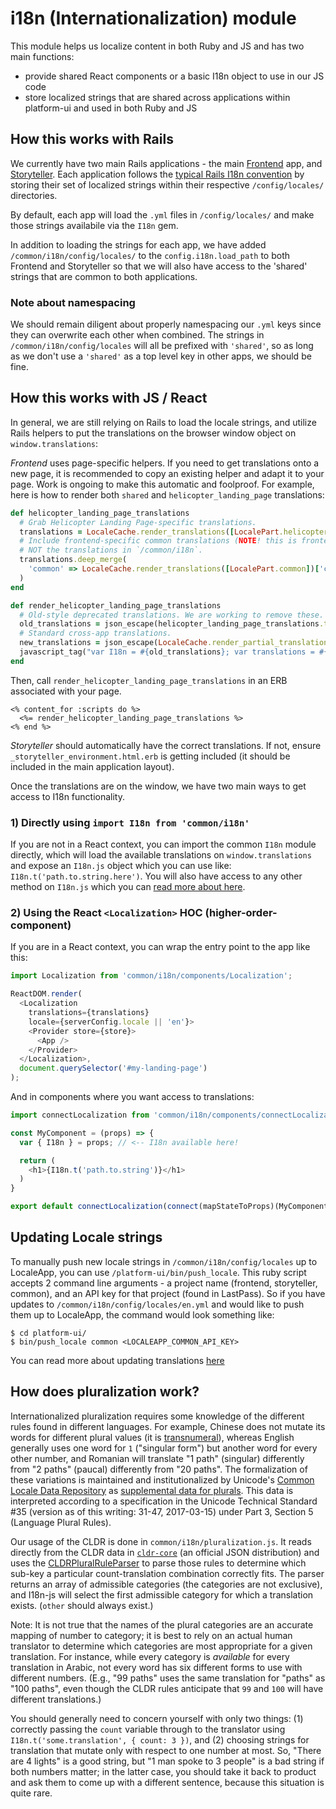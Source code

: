 # i18n (Internationalization) module

This module helps us localize content in both Ruby and JS and has two main functions:
* provide shared React components or a basic I18n object to use in our JS code
* store localized strings that are shared across applications within platform-ui and used in both Ruby and JS

## How this works with Rails
We currently have two main Rails applications - the main [Frontend](https://github.com/socrata/platform-ui/tree/master/frontend) app,
and [Storyteller](https://github.com/socrata/platform-ui/tree/master/storyteller). Each application follows the [typical Rails I18n convention](http://guides.rubyonrails.org/i18n.html#setup-the-rails-application-for-internationalization) by storing their set of localized
strings within their respective `/config/locales/` directories.

By default, each app will load the `.yml` files in `/config/locales/` and make those strings availabile via the `I18n` gem.

In addition to loading the strings for each app, we have added `/common/i18n/config/locales/` to the `config.i18n.load_path` to both
Frontend and Storyteller so that we will also have access to the 'shared' strings that are common to both applications.

### Note about namespacing
We should remain diligent about properly namespacing our `.yml` keys since they can overwrite
each other when combined. The strings in `/common/i18n/config/locales` will all be prefixed with `'shared'`, so as long as we don't use a `'shared'` as a top
level key in other apps, we should be fine.

## How this works with JS / React
In general, we are still relying on Rails to load the locale strings, and utilize Rails helpers to put
the translations on the browser window object on `window.translations`:

_Frontend_ uses page-specific helpers. If you need to get translations onto a new page, it is recommended to
  copy an existing helper and adapt it to your page. Work is ongoing to make this automatic and foolproof.
  For example, here is how to render both `shared` and `helicopter_landing_page` translations:
```ruby
def helicopter_landing_page_translations
  # Grab Helicopter Landing Page-specific translations.
  translations = LocaleCache.render_translations([LocalePart.helicopter_landing_page])['helicopter_landing_page']
  # Include frontend-specific common translations (NOTE! this is frontend's idea of shared translations,
  # NOT the translations in `/common/i18n`.
  translations.deep_merge(
    'common' => LocaleCache.render_translations([LocalePart.common])['common']
  )
end

def render_helicopter_landing_page_translations
  # Old-style deprecated translations. We are working to remove these.
  old_translations = json_escape(helicopter_landing_page_translations.to_json)
  # Standard cross-app translations.
  new_translations = json_escape(LocaleCache.render_partial_translations(:helicopter_landing_page).to_json)
  javascript_tag("var I18n = #{old_translations}; var translations = #{new_translations};")
end
```
Then, call `render_helicopter_landing_page_translations` in an ERB associated with your page.

```erb
<% content_for :scripts do %>
  <%= render_helicopter_landing_page_translations %>
<% end %>
```

_Storyteller_ should automatically have the correct translations. If not, ensure
`_storyteller_environment.html.erb` is getting included (it should be included in the
main application layout).

Once the translations are on the window, we have two main ways to get access to I18n functionality.

### 1) Directly using `import I18n from 'common/i18n'`
If you are not in a React context, you can import the common `I18n` module directly, which will load the available translations on `window.translations`
and expose an `I18n.js` object which you can use like: `I18n.t('path.to.string.here')`. You will also have access to any other method on `I18n.js` which you can
[read more about here](https://github.com/fnando/i18n-js).

### 2) Using the React `<Localization>` HOC (higher-order-component)
If you are in a React context, you can wrap the entry point to the app like this:

```js
import Localization from 'common/i18n/components/Localization';

ReactDOM.render(
  <Localization
    translations={translations}
    locale={serverConfig.locale || 'en'}>
    <Provider store={store}>
      <App />
    </Provider>
  </Localization>,
  document.querySelector('#my-landing-page')
);
```

And in components where you want access to translations:

```js
import connectLocalization from 'common/i18n/components/connectLocalization';

const MyComponent = (props) => {
  var { I18n } = props; // <-- I18n available here!

  return (
    <h1>{I18n.t('path.to.string')}</h1>
  )
}

export default connectLocalization(connect(mapStateToProps)(MyComponent)); // <-- what actually makes I18n available via context
```

## Updating Locale strings
To manually push new locale strings in `/common/i18n/config/locales` up to LocaleApp, you can use `/platform-ui/bin/push_locale`.
This ruby script accepts 2 command line arguments - a project name (frontend, storyteller, common), and an API key for that project (found in LastPass).
So if you have updates to `/common/i18n/config/locales/en.yml` and would like to push them up to LocaleApp, the command would look something like:

```
$ cd platform-ui/
$ bin/push_locale common <LOCALEAPP_COMMON_API_KEY>
```

You can read more about updating translations [here](https://github.com/socrata/platform-ui/blob/master/frontend/doc/update-translations.md)

## How does pluralization work?

Internationalized pluralization requires some knowledge of the different rules found in different languages. For example, Chinese does not mutate its words for different plural values (it is [transnumeral](https://en.wikipedia.org/wiki/Grammatical_number#Transnumeral)), whereas English generally uses one word for `1` ("singular form") but another word for every other number, and Romanian will translate "1 path" (singular) differently from "2 paths" (paucal) differently from "20 paths". The formalization of these variations is maintained and institutionalized by Unicode's [Common Locale Data Repository](http://cldr.unicode.org/index) as [supplemental data for plurals](http://www.unicode.org/cldr/charts/latest/supplemental/language_plural_rules.html). This data is interpreted according to a specification in the Unicode Technical Standard #35 (version as of this writing: 31-47, 2017-03-15) under Part 3, Section 5 (Language Plural Rules).

Our usage of the CLDR is done in `common/i18n/pluralization.js`. It reads directly from the CLDR data in [`cldr-core`](https://github.com/unicode-cldr/cldr-core) (an official JSON distribution) and uses the [CLDRPluralRuleParser](https://github.com/santhoshtr/CLDRPluralRuleParser) to parse those rules to determine which sub-key a particular count-translation combination correctly fits. The parser returns an array of admissible categories (the categories are not exclusive), and I18n-js will select the first admissible category for which a translation exists. (`other` should always exist.)

Note: It is not true that the names of the plural categories are an accurate mapping of number to category; it is best to rely on an actual human translator to determine which categories are most appropriate for a given translation. For instance, while every category is _available_ for every translation in Arabic, not every word has six different forms to use with different numbers. (E.g., "99 paths" uses the same translation for "paths" as "100 paths", even though the CLDR rules anticipate that `99` and `100` will have different translations.)

You should generally need to concern yourself with only two things: (1) correctly passing the `count` variable through to the translator using `I18n.t('some.translation', { count: 3 })`, and (2) choosing strings for translation that mutate only with respect to one number at most. So, "There are 4 lights" is a good string, but "1 man spoke to 3 people" is a bad string if both numbers matter; in the latter case, you should take it back to product and ask them to come up with a different sentence, because this situation is quite rare.
